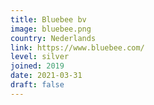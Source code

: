 ```yaml
---
title: Bluebee bv
image: bluebee.png
country: Nederlands
link: https://www.bluebee.com/
level: silver
joined: 2019
date: 2021-03-31
draft: false
---
```

